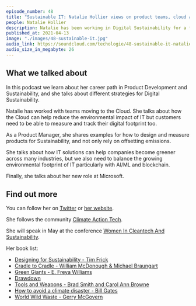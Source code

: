 ```yaml
---
episode_number: 48
title: "Sustainable IT: Natalie Hollier views on product teams, cloud and IT for Green"
people: Natalie Hollier
description: Natalie has been working in Digital Sustainability for a few years at ThoughtWorks, and recently joined  Microsoft to work on Sustainability Product Innovation.
published_at: 2021-04-13
image: "./images/48-sustainable-it.jpg"
audio_link: https://soundcloud.com/techologie/48-sustainable-it-natalie-hollier-views-on-product-teams-cloud-and-it-for-green
audio_size_in_megabyte: 26
---
```


## What we talked about

In this podcast we learn about her career path in Product Development and Sustainability, and she talks about different strategies for Digital Sustainability.

Natalie has worked with teams moving to the Cloud. She talks about how the Cloud can help reduce the environmental impact of IT but customers need to be able to measure and track their digital footprint too.

As a Product Manager, she shares examples for how to design and measure products for Sustainability, and not only rely on offsetting emissions.

She talks about how IT solutions can help companies become greener across many industries, but we also need to balance the growing environmental footprint of IT particularly with AI/ML and blockchain. 

Finally, she talks about her new role at Microsoft.

## Find out more

You can follow her on [Twitter](https://twitter.com/nataliehollier) or [her website](https://www.nataliehollier.com/).

She follows the community [Climate Action Tech](https://climateaction.tech/).

She will speak in May at the conference [Women In Cleantech And Sustainability](https://www.womenincleantechsustainability.org/wcs-talks/part-3/).

Her book list:

* [Designing for Sustainability - Tim Frick](https://www.oreilly.com/library/view/designing-for-sustainability/9781491935767/)
* [Cradle to Cradle - William McDonough & Michael Braungart](http://www.cradletocradle.com/)
* [Green Giants - E. Freya Williams](https://www.goodreads.com/book/show/23875817-green-giants)
* [Drawdown](https://www.drawdown.org/the-book)
* [Tools and Weapons - Brad Smith and Carol Ann Browne](https://news.microsoft.com/on-the-issues/tools-and-weapons/)
* [How to avoid a climate disaster - Bill Gates](https://www.gatesnotes.com/Energy/My-new-climate-book-is-finally-here)
* [World Wild Waste - Gerry McGovern](https://gerrymcgovern.com/books/world-wide-waste/)
